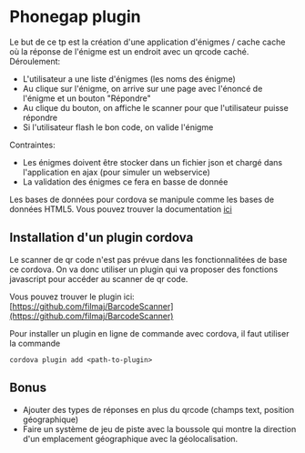 Phonegap plugin
===============

Le but de ce tp est la création d'une application d'énigmes / cache cache où la réponse de l'énigme est un endroit avec un qrcode caché.
Déroulement:

- L'utilisateur a une liste d'énigmes (les noms des énigme)
- Au clique sur l'énigme, on arrive sur une page avec l'énoncé de l'énigme et un bouton "Répondre"
- Au clique du bouton, on affiche le scanner pour que l'utilisateur puisse répondre
- Si l'utilisateur flash le bon code, on valide l'énigme

Contraintes:
- Les énigmes doivent être stocker dans un fichier json et chargé dans l'application en ajax (pour simuler un webservice)
- La validation des énigmes ce fera en basse de donnée

Les bases de données pour cordova se manipule comme les bases de données HTML5.
Vous pouvez trouver la documentation [ici](http://docs.phonegap.com/en/2.9.0/cordova_storage_storage.md.html#Storage)

Installation d'un plugin cordova
--------------------------------

Le scanner de qr code n'est pas prévue dans les fonctionnalitées de base ce cordova. On va donc utiliser un plugin qui va proposer des fonctions javascript pour accéder au scanner de qr code.

Vous pouvez trouver le plugin ici:  [https://github.com/filmaj/BarcodeScanner](https://github.com/filmaj/BarcodeScanner)

Pour installer un plugin en ligne de commande avec cordova, il faut utiliser la commande

    cordova plugin add <path-to-plugin>

Bonus
-----

- Ajouter des types de réponses en plus du qrcode (champs text, position géographique)
- Faire un système de jeu de piste avec la boussole qui montre la direction d'un emplacement géographique avec la géolocalisation.
